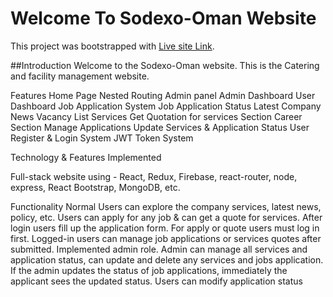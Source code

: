 # Welcome To Sodexo-Oman Website

This project was bootstrapped with [Live site Link](https://sodexo-oman.web.app/home).

##Introduction
Welcome to the Sodexo-Oman website. This is the Catering and facility management website. 

Features
Home Page
Nested Routing
Admin panel
Admin Dashboard
User Dashboard
Job Application System
Job Application Status
Latest Company News
Vacancy List
Services
Get Quotation for services Section
Career Section
Manage Applications 
Update Services & Application Status
User Register & Login System
JWT Token System



Technology & Features Implemented

Full-stack website using -  React, Redux, Firebase, react-router, node, express, React Bootstrap, MongoDB, etc.


Functionality
Normal Users can explore the company services, latest news, policy, etc.
Users can apply for any job & can get a quote for services.
After login users fill up the application form.
For apply or quote users must log in first.
Logged-in users can manage job applications or services quotes after submitted.
Implemented admin role.
Admin can manage all services and application status, can update and delete any services and jobs application.
If the admin updates the status of job applications, immediately the applicant sees the updated status.
Users can modify application status
